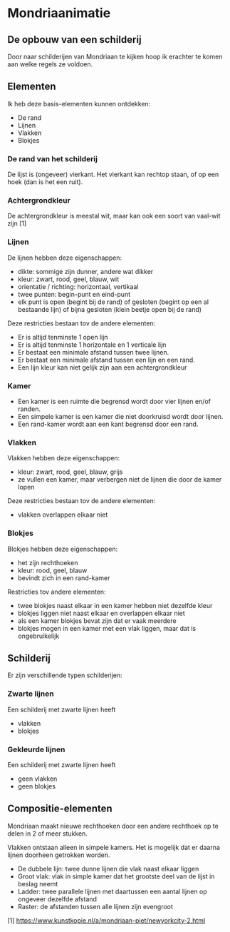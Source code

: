 # Mondriaanimatie

## De opbouw van een schilderij

Door naar schilderijen van Mondriaan te kijken hoop ik erachter te komen aan welke regels ze voldoen.

## Elementen

Ik heb deze basis-elementen kunnen ontdekken:

- De rand
- Lijnen
- Vlakken
- Blokjes

### De rand van het schilderij

De lijst is (ongeveer) vierkant. Het vierkant kan rechtop staan, of op een hoek (dan is het een ruit).

### Achtergrondkleur

De achtergrondkleur is meestal wit, maar kan ook een soort van vaal-wit zijn [1]

### Lijnen

De lijnen hebben deze eigenschappen:

* dikte: sommige zijn dunner, andere wat dikker
* kleur: zwart, rood, geel, blauw, wit
* orientatie / richting: horizontaal, vertikaal
* twee punten: begin-punt en eind-punt
* elk punt is open (begint bij de rand) of gesloten (begint op een al bestaande lijn) of bijna gesloten (klein beetje open bij de rand)

Deze restricties bestaan tov de andere elementen:

* Er is altijd tenminste 1 open lijn
* Er is altijd tenminste 1 horizontale en 1 verticale lijn
* Er bestaat een minimale afstand tussen twee lijnen.
* Er bestaat een minimale afstand tussen een lijn en een rand.
* Een lijn kleur kan niet gelijk zijn aan een achtergrondkleur

### Kamer

* Een kamer is een ruimte die begrensd wordt door vier lijnen en/of randen.
* Een simpele kamer is een kamer die niet doorkruisd wordt door lijnen.
* Een rand-kamer wordt aan een kant begrensd door een rand.

### Vlakken

Vlakken hebben deze eigenschappen:

* kleur: zwart, rood, geel, blauw, grijs
* ze vullen een kamer, maar verbergen niet de lijnen die door de kamer lopen

Deze restricties bestaan tov de andere elementen:

* vlakken overlappen elkaar niet

### Blokjes

Blokjes hebben deze eigenschappen:

* het zijn rechthoeken
* kleur: rood, geel, blauw
* bevindt zich in een rand-kamer

Restricties tov andere elementen:

* twee blokjes naast elkaar in een kamer hebben niet dezelfde kleur
* blokjes liggen niet naast elkaar en overlappen elkaar niet
* als een kamer blokjes bevat zijn dat er vaak meerdere
* blokjes mogen in een kamer met een vlak liggen, maar dat is ongebruikelijk

## Schilderij

Er zijn verschillende typen schilderijen:

### Zwarte lijnen

Een schilderij met zwarte lijnen heeft

* vlakken
* blokjes

### Gekleurde lijnen

Een schilderij met zwarte lijnen heeft

* geen vlakken
* geen blokjes

## Compositie-elementen

Mondriaan maakt nieuwe rechthoeken door een andere rechthoek op te delen in 2 of meer stukken.

Vlakken ontstaan alleen in simpele kamers. Het is mogelijk dat er daarna lijnen doorheen getrokken worden.

* De dubbele lijn: twee dunne lijnen die vlak naast elkaar liggen
* Groot vlak: vlak in simple kamer dat het grootste deel van de lijst in beslag neemt
* Ladder: twee parallele lijnen met daartussen een aantal lijnen op ongeveer dezelfde afstand
* Raster: de afstanden tussen alle lijnen zijn evengroot

[1] https://www.kunstkopie.nl/a/mondriaan-piet/newyorkcity-2.html
